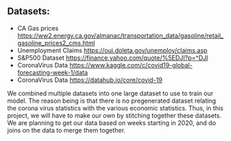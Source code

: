 ## Datasets: 

- CA Gas prices https://ww2.energy.ca.gov/almanac/transportation_data/gasoline/retail_gasoline_prices2_cms.html
- Unemployment Claims https://oui.doleta.gov/unemploy/claims.asp
- S&P500 Dataset https://finance.yahoo.com/quote/%5EDJI?p=^DJI
- CoronaVirus Data https://www.kaggle.com/c/covid19-global-forecasting-week-1/data
- CoronaVirus Data https://datahub.io/core/covid-19 

We combined multiple datasets into one large dataset to use to train our model. The reason being is that there is no pregenerated dataset relating the corona virus statistics with the various economic statistics. Thus, in this project, we will have to make our own by stitching together these datasets. We are planning to get our data based on weeks starting in 2020, and do joins on the data to merge them together. 
